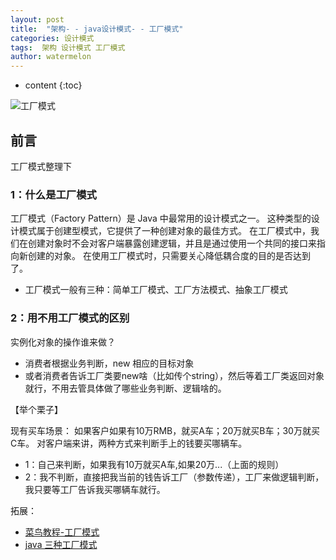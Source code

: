 ```yaml
---
layout: post
title:  "架构- - java设计模式- - 工厂模式"
categories: 设计模式
tags:  架构 设计模式 工厂模式
author: watermelon
---
```

* content
{:toc}

![工厂模式](https://img0.ph.126.net/YhOq-j7KSYNLBo8RNDDgwQ==/2295709910152703736.jpg)
## 前言
工厂模式整理下





### 1：什么是工厂模式
工厂模式（Factory Pattern）是 Java 中最常用的设计模式之一。
这种类型的设计模式属于创建型模式，它提供了一种创建对象的最佳方式。
在工厂模式中，我们在创建对象时不会对客户端暴露创建逻辑，并且是通过使用一个共同的接口来指向新创建的对象。
在使用工厂模式时，只需要关心降低耦合度的目的是否达到了。

* 工厂模式一般有三种：简单工厂模式、工厂方法模式、抽象工厂模式  

### 2：用不用工厂模式的区别
实例化对象的操作谁来做？
* 消费者根据业务判断，new 相应的目标对象
* 或者消费者告诉工厂类要new啥（比如传个string），然后等着工厂类返回对象就行，不用去管具体做了哪些业务判断、逻辑啥的。

【举个栗子】

现有买车场景：
如果客户如果有10万RMB，就买A车；20万就买B车；30万就买C车。
对客户端来讲，两种方式来判断手上的钱要买哪辆车。
* 1：自己来判断，如果我有10万就买A车,如果20万...（上面的规则）
* 2：我不判断，直接把我当前的钱告诉工厂（参数传递），工厂来做逻辑判断，我只要等工厂告诉我买哪辆车就行。
  
  
拓展：
* [菜鸟教程-工厂模式](http://www.runoob.com/design-pattern/factory-pattern.html)  
* [java 三种工厂模式](https://www.cnblogs.com/zailushang1996/p/8601808.html)  
